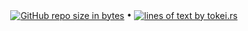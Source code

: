 <p align="center">
  <a href="#"><img src="https://img.shields.io/github/repo-size/andry81/bittools--gh-stats?logo=github" valign="middle" alt="GitHub repo size in bytes" /></a>
• <a href="https://github.com/XAMPPRocky/tokei"><img src="https://tokei.rs/b1/github/andry81/bittools--gh-stats?category=lines" valign="middle" alt="lines of text by tokei.rs" /></a>
